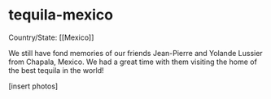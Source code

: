 # tequila-mexico

Country/State: [[Mexico]]

We still have fond memories of our friends Jean-Pierre and Yolande Lussier from Chapala, Mexico. We had a great time with them visiting the home of the best tequila in the world!

[insert photos]